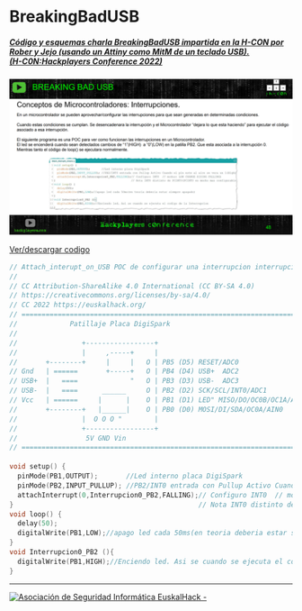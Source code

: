 # BreakingBadUSB
##### [Código y esquemas charla BreakingBadUSB impartida en la H-CON por Rober y Jejo (usando un Attiny como MitM de un teclado USB). <br/> (H-C0N:Hackplayers Conference 2022)](https://www.h-c0n.com/p/ponencias2022.html#Charla_RobertoCasado_SergioBlazquez)


![](./POC_attach_interrupt0_Arduino_mode.png) 

[Ver/descargar codigo](POC_attach_interrupt0_Arduino_mode_es.ino)

```cpp
// Attach_interupt_on_USB POC de configurar una interrupcion interrupcion0 del Attiny85
//
// CC Attribution-ShareAlike 4.0 International (CC BY-SA 4.0)
// https://creativecommons.org/licenses/by-sa/4.0/
// CC 2022 https://euskalhack.org/ 
// =============================================================================================
//             Patillaje Placa DigiSpark
//
//                +-----------------+
//                |     ,-----+     |
//       +--------+     |     |   O | PB5 (D5) RESET/ADC0
// Gnd   | ======       +-----+   O | PB4 (D4) USB+  ADC2
// USB+  |   ====             "   O | PB3 (D3) USB-  ADC3 
// USB-  |   ====      ______     O | PB2 (D2) SCK/SCL/INT0/ADC1
// Vcc   | ======     |      |    O | PB1 (D1) LED" MISO/DO/OC0B/OC1A/AIN1/PCINT1
//       +--------+   |______|    O | PB0 (D0) MOSI/DI/SDA/OC0A/AIN0
//                |  O O O "        | 
//                +-----------------+
//                 5V GND Vin
// =============================================================================================

void setup() {
  pinMode(PB1,OUTPUT);       //Led interno placa DigiSpark
  pinMode(PB2,INPUT_PULLUP); //PB2/INT0 entrada con Pullup Activo Cuando el pin este al aire se vera un 1(High)
  attachInterrupt(0,Interrupcion0_PB2,FALLING);// Configuro INT0  // modos: LOW CHANGE RISING FALLING)
}                                              // Nota INT0 distinto de PCINT0(PCINT0 es mucho mas configurable)
void loop() {
  delay(50);
  digitalWrite(PB1,LOW);//apago led cada 50ms(en teoria deberia estar siempre apagado)
}
void Interrupcion0_PB2 (){
  digitalWrite(PB1,HIGH);//Enciendo led. Asi se cuando se ejecuta el codigo de la Interrupcion
}
```


___


<a href="http://euskalhack.org/">
<img src="https://euskalhack.org/images/EuskalHack_Logo.png" alt="Asociación de Seguridad Informática EuskalHack - " />
</a>
